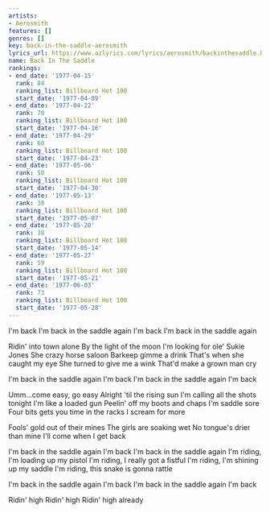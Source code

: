 ```yaml
---
artists:
- Aerosmith
features: []
genres: []
key: back-in-the-saddle-aerosmith
lyrics_url: https://www.azlyrics.com/lyrics/aerosmith/backinthesaddle.html
name: Back In The Saddle
rankings:
- end_date: '1977-04-15'
  rank: 84
  ranking_list: Billboard Hot 100
  start_date: '1977-04-09'
- end_date: '1977-04-22'
  rank: 70
  ranking_list: Billboard Hot 100
  start_date: '1977-04-16'
- end_date: '1977-04-29'
  rank: 60
  ranking_list: Billboard Hot 100
  start_date: '1977-04-23'
- end_date: '1977-05-06'
  rank: 50
  ranking_list: Billboard Hot 100
  start_date: '1977-04-30'
- end_date: '1977-05-13'
  rank: 38
  ranking_list: Billboard Hot 100
  start_date: '1977-05-07'
- end_date: '1977-05-20'
  rank: 38
  ranking_list: Billboard Hot 100
  start_date: '1977-05-14'
- end_date: '1977-05-27'
  rank: 59
  ranking_list: Billboard Hot 100
  start_date: '1977-05-21'
- end_date: '1977-06-03'
  rank: 73
  ranking_list: Billboard Hot 100
  start_date: '1977-05-28'
---
```


I'm back 
I'm back in the saddle again 
I'm back 
I'm back in the saddle again 

Ridin' into town alone 
By the light of the moon 
I'm looking for ole' Sukie Jones 
She crazy horse saloon 
Barkeep gimme a drink 
That's when she caught my eye 
She turned to give me a wink 
That'd make a grown man cry 

I'm back in the saddle again
I'm back
I'm back in the saddle again
I'm back 

Umm...come easy, go easy 
Alright 'til the rising sun 
I'm calling all the shots tonight 
I'm like a loaded gun 
Peelin' off my boots and chaps 
I'm saddle sore 
Four bits gets you time in the racks 
I scream for more 

Fools' gold out of their mines 
The girls are soaking wet 
No tongue's drier than mine 
I'll come when I get back 

I'm back in the saddle again 
I'm back 
I'm back in the saddle again 
I'm riding, I'm loading up my pistol 
I'm riding, I really got a fistful 
I'm riding, I'm shining up my saddle 
I'm riding, this snake is gonna rattle 

I'm back in the saddle again
I'm back
I'm back in the saddle again
I'm back 

Ridin' high 
Ridin' high 
Ridin' high already



